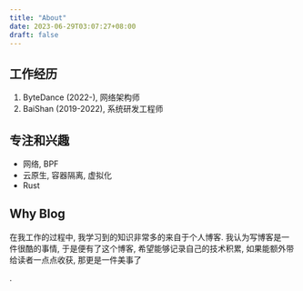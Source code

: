 ```yaml
---
title: "About"
date: 2023-06-29T03:07:27+08:00
draft: false
---
```


## 工作经历

1. ByteDance (2022-), 网络架构师
2. BaiShan (2019-2022), 系统研发工程师



## 专注和兴趣

- 网络, BPF
- 云原生, 容器隔离, 虚拟化
- Rust



## Why Blog

在我工作的过程中, 我学习到的知识非常多的来自于个人博客. 我认为写博客是一件很酷的事情, 于是便有了这个博客, 希望能够记录自己的技术积累, 如果能额外带给读者一点点收获, 那更是一件美事了



.
